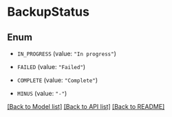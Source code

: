 # BackupStatus

## Enum


* `IN_PROGRESS` (value: `"In progress"`)

* `FAILED` (value: `"Failed"`)

* `COMPLETE` (value: `"Complete"`)

* `MINUS` (value: `"-"`)


[[Back to Model list]](../README.md#documentation-for-models) [[Back to API list]](../README.md#documentation-for-api-endpoints) [[Back to README]](../README.md)


